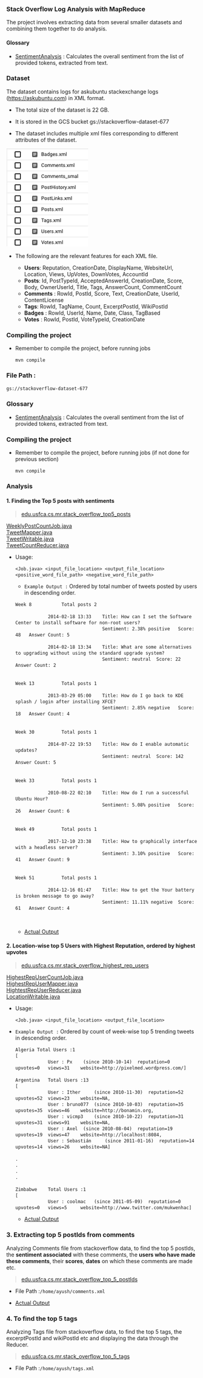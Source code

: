 ### Stack Overflow Log Analysis with MapReduce

The project involves extracting data from several smaller datasets and combining them together to do analysis.

#### Glossary
- [SentimentAnalysis](./src/main/java/edu/usfca/cs/mr/util/SentimentAnalysis.java) : Calculates the overall sentiment from the list of provided tokens, extracted from text.

### Dataset
The dataset contains logs for askubuntu stackexchange logs (https://askubuntu.com) in XML format.
- The total size of the dataset is 22 GB.

- It is stored in the GCS bucket gs://stackoverflow-dataset-677

- The dataset includes multiple xml files corresponding to different attributes of the dataset.

![](images/dataset.png)

- The following are the relevant features for each XML file.

  - **Users**: Reputation, CreationDate, DisplayName, WebsiteUrl, Location, Views, UpVotes, DownVotes, AccountId
  - **Posts**: Id, PostTypeId, AcceptedAnswerId, CreationDate, Score, Body, OwnerUserId, Title, Tags, AnswerCount, CommentCount
  - **Comments** : RowId, PostId, Score, Text, CreationDate, UserId, ContentLicense
  - **Tags**: RowId, TagName, Count, ExcerptPostId, WikiPostId 
  - **Badges** : RowId, UserId, Name, Date, Class, TagBased
  - **Votes** : RowId, PostId, VoteTypeId, CreationDate

### Compiling the project
- Remember to compile the project, before running jobs
    ```
    mvn compile
    ```
  
### File Path : 
```
gs://stackoverflow-dataset-677
```

### Glossary

- [SentimentAnalysis](./src/main/java/edu/usfca/cs/mr/util/SentimentAnalysis.java) : Calculates the overall sentiment from the list of provided tokens, extracted from text.

### Compiling the project
- Remember to compile the project, before running jobs (if not done for previous section)
    ```
    mvn compile
    ```
###  Analysis
#### 1. Finding the Top 5 posts with sentiments
    
  > [edu.usfca.cs.mr.stack_overflow_top5_posts](./src/main/java/edu/usfca/cs/mr/stack_overflow_top5_posts)
            
  [WeeklyPostCountJob.java](./src/main/java/edu/usfca/cs/mr/stack_overflow_top5_posts/WeeklyPostCountJob.java)        
  [TweetMapper.java](./src/main/java/edu/usfca/cs/mr/stack_overflow_top5_posts/TweetMapper.java)        
  [TweetWritable.java](.src/main/java/edu/usfca/cs/mr/stack_overflow_top5_posts/TweetWritable.java)        
  [TweetCountReducer.java](./src/main/java/edu/usfca/cs/mr/stack_overflow_top5_posts/TweetCountReducer.java)        
  - Usage:
      ```
      <Job.java> <input_file_location> <output_file_location> <positive_word_file_path> <negative_word_file_path>
      ```
    
    - `Example Output :` Ordered by total number of tweets posted by users in descending order.

    ```
    Week 8			 Total posts 2
    
                2014-02-18 13:33	Title: How can I set the Software Center to install software for non-root users?
                                    Sentiment: 2.38% positive	Score: 48	Answer Count: 5
    
                2014-02-18 13:34	Title: What are some alternatives to upgrading without using the standard upgrade system?
                                    Sentiment: neutral	Score: 22	Answer Count: 2
    
    
    Week 13			 Total posts 1
    
                2013-03-29 05:00	Title: How do I go back to KDE splash / login after installing XFCE?
                                    Sentiment: 2.85% negative	Score: 18	Answer Count: 4
    
    
    Week 30			 Total posts 1
    
                2014-07-22 19:53	Title: How do I enable automatic updates?
                                    Sentiment: neutral	Score: 142	Answer Count: 5
    
    
    Week 33			 Total posts 1
    
                2010-08-22 02:10	Title: How do I run a successful Ubuntu Hour?
                                    Sentiment: 5.08% positive	Score: 26	Answer Count: 6
    
    
    Week 49			 Total posts 1
    
                2017-12-10 23:38	Title: How to graphically interface with a headless server?
                                    Sentiment: 3.10% positive	Score: 41	Answer Count: 9
    
    
    Week 51			 Total posts 1
    
                2014-12-16 01:47	Title: How to get the Your battery is broken message to go away?
                                    Sentiment: 11.11% negative	Score: 61	Answer Count: 4
    
    
    
    ```

    - [Actual Output](./output/5%20StackOverflow-Posts.txt)
  
#### 2. Location-wise top 5 Users with Highest Reputation, ordered by highest upvotes
     
> [edu.usfca.cs.mr.stack_overflow_highest_rep_users](./src/main/java/edu/usfca/cs/mr/stack_overflow_highest_rep_users)
       
  [HighestRepUserCountJob.java](./src/main/java/edu/usfca/cs/mr/stack_overflow_highest_rep_users/HighestRepUserCountJob.java)        
  [HighestRepUserMapper.java](./src/main/java/edu/usfca/cs/mr/stack_overflow_highest_rep_users/HighestRepUserMapper.java)                
  [HightestRepUserReducer.java](./src/main/java/edu/usfca/cs/mr/stack_overflow_highest_rep_users/HightestRepUserReducer.java)        
  [LocationWritable.java](./src/main/java/edu/usfca/cs/mr/stack_overflow_highest_rep_users/LocationWritable.java)
  - Usage:
      ```
      <Job.java> <input_file_location> <output_file_location>
      ```
  - `Example Output :` Ordered by count of week-wise top 5 trending tweets in descending order.
    ```
    Algeria	Total Users :1
    [
                User : Px	 (since 2010-10-14)	 reputation=0	 upvotes=0	 views=31	 website=http://pixelmed.wordpress.com/]
    
    Argentina	Total Users :13
    [
                User : Ither	 (since 2010-11-30)	 reputation=52	 upvotes=52	 views=23	 website=NA, 
                User : bruno077	 (since 2010-10-03)	 reputation=35	 upvotes=35	 views=46	 website=http://bonamin.org, 
                User : vicmp3	 (since 2010-10-22)	 reputation=31	 upvotes=31	 views=91	 website=NA, 
                User : Axel	 (since 2010-08-04)	 reputation=19	 upvotes=19	 views=47	 website=http://localhost:8084, 
                User : Sebastián	 (since 2011-01-16)	 reputation=14	 upvotes=14	 views=26	 website=NA]
    
    .
    .
    .
    .
    
    Zimbabwe	Total Users :1
    [
                User : coolmac	 (since 2011-05-09)	 reputation=0	 upvotes=0	 views=5	 website=http://www.twitter.com/mukwenhac]
    
    ```
    - [Actual Output](./output/5%20StackOverflow_users.txt)

### 3. Extracting top 5 postIds from comments 
Analyzing Comments file from stackoverflow data, to find the top 5 postIds, the **sentiment associated** with these comments, the **users who have made these comments**, their **scores**, **dates** on which these comments are made etc.

> [edu.usfca.cs.mr.stack_overflow_top_5_postIds](src/main/java/edu/usfca/cs/mr/stack_overflow_top_5_postIds)
    
  - File Path :`/home/ayush/comments.xml`
  
  - [Actual Output](./output/5c%20Comments.txt)
    
### 4. To find the top 5 tags
Analyzing Tags file from stackoverflow data, to find the top 5 tags, the excerptPostId and wikiPostId etc and displaying the data through the Reducer.

> [edu.usfca.cs.mr.stack_overflow_top_5_tags](src/main/java/edu/usfca/cs/mr/stack_overflow_top_5_tags)

- File Path :`/home/ayush/tags.xml`
	